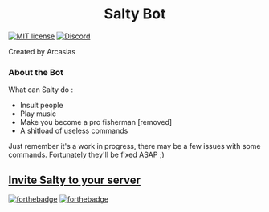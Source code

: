 <div align="center">
    <h1>
       Salty Bot
    </h1>
</div>

[![MIT license](https://img.shields.io/badge/License-MIT-green.svg)](https://lbesson.mit-license.org/) [![Discord](https://discordapp.com/api/guilds/424181230645542913/widget.png)](https://discord.gg/xpt8aCk "Join Salty's server")

Created by Arcasias
### About the Bot

What can Salty do :
- Insult people
- Play music
- Make you become a pro fisherman [removed]
- A shitload of useless commands

Just remember it's a work in progress, there may be a few issues with some commands. Fortunately they'll be fixed ASAP ;)

## [Invite Salty to your server](https://discordapp.com/oauth2/authorize?&client_id=375282162489884673&scope=bot&permissions=0 "Invite Salty Bot")

[![forthebadge](http://forthebadge.com/images/badges/does-not-contain-treenuts.svg)](http://forthebadge.com) [![forthebadge](https://forthebadge.com/images/badges/compatibility-club-penguin.svg)](https://forthebadge.com)
